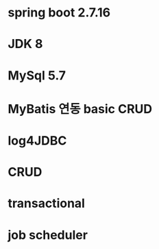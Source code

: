 # spring boot 2.7.16
# JDK 8
# MySql 5.7
# MyBatis 연동 basic CRUD
# log4JDBC
# CRUD
# transactional
# job scheduler
